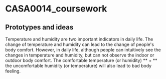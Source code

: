 # CASA0014_coursework
## Prototypes and ideas
Temperature and humidity are two important indicators in daily life. The change of temperature and humidity can lead to the change of people's body comfort. However, in daily life, although people can intuitively see the changes in temperature and humidity, but can not observe the indoor or outdoor body comfort. The comfortable temperature (or humidity) ** + ** the uncomfortable humidity (or temperature) will also lead to bad body feeling.
